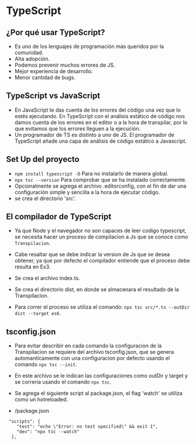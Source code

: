 # TypeScript

## ¿Por qué usar TypeScript?

- Es uno de los lenguajes de programación más queridos por la comunidad.
- Alta adopción.
- Podemos prevenir muchos errores de JS.
- Mejor experiencia de desarrollo.
- Menor cantidad de bugs.

## TypeScript vs JavaScript

- En JavaScript te das cuenta de los errores del código una vez que lo estés ejecutando. En TypeScript con el análisis estático de código nos damos cuenta de los errores en el editor o a la hora de transpilar, por lo que evitamos que los errores lleguen a la ejecución.
- Un programador de TS es distinto a uno de JS. El programador de TypeScript añade una capa de análisis de código estático a Javascript.

## Set Up del proyecto

- `npm install typescript -D` Para no instalarlo de manera global.
- `npx tsc --version` Para comprobar que se ha instalado correctamente.
- Opcionalmente se agrega el archivo .editorconfig, con el fin de dar una configuración simple y sencilla a la hora de ejecutar código.
- se crea el directorio 'src'.

## El compilador de TypeScript

- Ya que Node y el navegador no son capaces de leer codigo typescript, se necesita hacer un proceso de compilacion a Js que se conoce como `Transpilacion`.

- Cabe resaltar que se debe indicar la version de Js que se desea obtener, ya que por defecto el compilador entiende que el proceso debe resulta en Es3.

- Se crea el archivo index.ts.

- Se crea el directorio dist, en donde se almacenara el resultado de la Transpilacion.

- Para correr el proceso se utiliza el comando: `npx tsc src/*.ts --outDir dist --target es6`.

## tsconfig.json

- Para evitar describir en cada comando la configuracion de la Transpilacion se requiere del archivo tsconfig.json, que se genera automanticamente con una configuracion por defecto usando el comando `npx tsc --init`.

- En este archivo se le indican las configuraciones como outDir y target y se correria usando el comando `npx tsc`.

- Se agrega el siguiente script al package.json, el flag 'watch' se utiliza como un hotreloaded.
- /package.json

```
 "scripts": {
    "test": "echo \"Error: no test specified\" && exit 1",
    "dev": "npx tsc --watch"
  },
```

